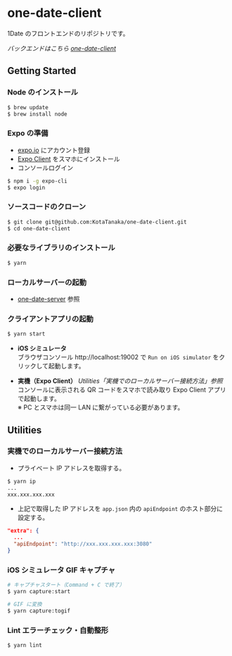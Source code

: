 # one-date-client

1Date のフロントエンドのリポジトリです。

_バックエンドはこちら [one-date-client](https://github.com/KotaTanaka/one-date-server)_

## Getting Started

### Node のインストール

```bash
$ brew update
$ brew install node
```

### Expo の準備

- [expo.io](https://expo.io) にアカウント登録
- [Expo Client](https://itunes.apple.com/jp/app/expo-client/id982107779) をスマホにインストール
- コンソールログイン

```bash
$ npm i -g expo-cli
$ expo login
```

### ソースコードのクローン

```bash
$ git clone git@github.com:KotaTanaka/one-date-client.git
$ cd one-date-client
```

### 必要なライブラリのインストール

```bash
$ yarn
```

### ローカルサーバーの起動

- [one-date-server](https://github.com/KotaTanaka/one-date-server) 参照

### クライアントアプリの起動

```bash
$ yarn start
```

- **iOS シミュレータ**  
  ブラウザコンソール http://localhost:19002 で `Run on iOS simulator` をクリックして起動します。

- **実機（Expo Client）** _Utilities「実機でのローカルサーバー接続方法」参照_
  コンソールに表示される QR コードをスマホで読み取り Expo Client アプリで起動します。  
  ※ PC とスマホは同一 LAN に繋がっている必要があります。

## Utilities

### 実機でのローカルサーバー接続方法

- プライベート IP アドレスを取得する。

```bash
$ yarn ip
...
xxx.xxx.xxx.xxx
```

- 上記で取得した IP アドレスを `app.json` 内の `apiEndpoint` のホスト部分に設定する。

```json
"extra": {
  ...
  "apiEndpoint": "http://xxx.xxx.xxx.xxx:3080"
}
```

### iOS シミュレータ GIF キャプチャ

```bash
# キャプチャスタート（Command + C で終了）
$ yarn capture:start

# GIF に変換
$ yarn capture:togif
```

### Lint エラーチェック・自動整形

```
$ yarn lint
```
